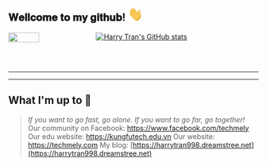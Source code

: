 
<h2> 𝐖𝐞𝐥𝐥𝐜𝐨𝐦𝐞 𝐭𝐨 𝐦𝐲 𝐠𝐢𝐭𝐡𝐮𝐛! <img src="https://github.com/harrytran998/harrytran998/blob/master/assets/hithere.gif" width="30px"></h2>

<div>
<img align="left" src="https://github.com/harrytran998/harrytran998/blob/master/assets/unicorn.gif" width="35%" height="45%"/>

[![Harry Tran's GitHub stats](https://github-readme-stats.vercel.app/api?username=harrytran998&count_private=true&show_icons=true&theme=tokyonight)](https://github.com/harrytran)

</div>

<br />
<br />

---

</div>

---

## What I'm up to 🥳

> *If you want to go fast, go alone. If you want to go far, go together!*
Our community on Facebook: https://www.facebook.com/techmely
Our edu website: https://kungfutech.edu.vn
Our website: https://techmely.com
My blog: [https://harrytran998.dreamstree.net](https://harrytran998.dreamstree.net)
